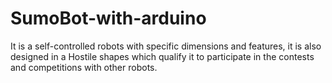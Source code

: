 # SumoBot-with-arduino
It is a self-controlled robots with specific dimensions and features, it is also designed in a Hostile shapes which qualify it to participate in the contests and competitions with other robots.
